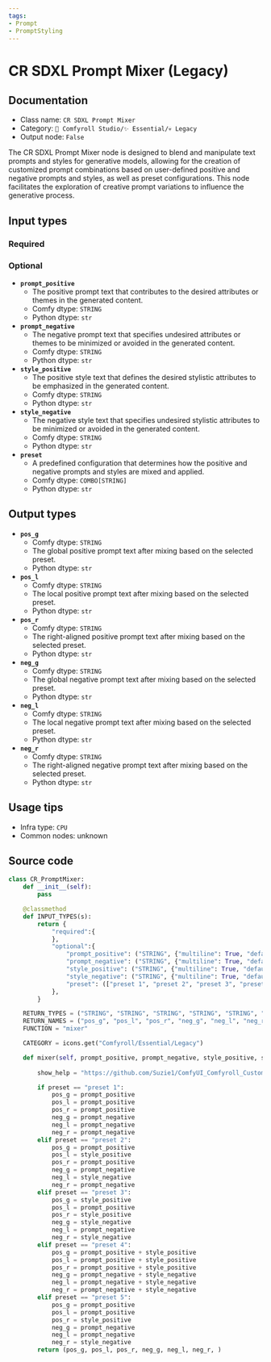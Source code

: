 ```yaml
---
tags:
- Prompt
- PromptStyling
---
```


# CR SDXL Prompt Mixer (Legacy)
## Documentation
- Class name: `CR SDXL Prompt Mixer`
- Category: `🧩 Comfyroll Studio/✨ Essential/💀 Legacy`
- Output node: `False`

The CR SDXL Prompt Mixer node is designed to blend and manipulate text prompts and styles for generative models, allowing for the creation of customized prompt combinations based on user-defined positive and negative prompts and styles, as well as preset configurations. This node facilitates the exploration of creative prompt variations to influence the generative process.
## Input types
### Required
### Optional
- **`prompt_positive`**
    - The positive prompt text that contributes to the desired attributes or themes in the generated content.
    - Comfy dtype: `STRING`
    - Python dtype: `str`
- **`prompt_negative`**
    - The negative prompt text that specifies undesired attributes or themes to be minimized or avoided in the generated content.
    - Comfy dtype: `STRING`
    - Python dtype: `str`
- **`style_positive`**
    - The positive style text that defines the desired stylistic attributes to be emphasized in the generated content.
    - Comfy dtype: `STRING`
    - Python dtype: `str`
- **`style_negative`**
    - The negative style text that specifies undesired stylistic attributes to be minimized or avoided in the generated content.
    - Comfy dtype: `STRING`
    - Python dtype: `str`
- **`preset`**
    - A predefined configuration that determines how the positive and negative prompts and styles are mixed and applied.
    - Comfy dtype: `COMBO[STRING]`
    - Python dtype: `str`
## Output types
- **`pos_g`**
    - Comfy dtype: `STRING`
    - The global positive prompt text after mixing based on the selected preset.
    - Python dtype: `str`
- **`pos_l`**
    - Comfy dtype: `STRING`
    - The local positive prompt text after mixing based on the selected preset.
    - Python dtype: `str`
- **`pos_r`**
    - Comfy dtype: `STRING`
    - The right-aligned positive prompt text after mixing based on the selected preset.
    - Python dtype: `str`
- **`neg_g`**
    - Comfy dtype: `STRING`
    - The global negative prompt text after mixing based on the selected preset.
    - Python dtype: `str`
- **`neg_l`**
    - Comfy dtype: `STRING`
    - The local negative prompt text after mixing based on the selected preset.
    - Python dtype: `str`
- **`neg_r`**
    - Comfy dtype: `STRING`
    - The right-aligned negative prompt text after mixing based on the selected preset.
    - Python dtype: `str`
## Usage tips
- Infra type: `CPU`
- Common nodes: unknown


## Source code
```python
class CR_PromptMixer:
    def __init__(self):
        pass

    @classmethod        
    def INPUT_TYPES(s):
        return {
            "required":{
            },
            "optional":{
                "prompt_positive": ("STRING", {"multiline": True, "default": "BASE_POSITIVE"}),
                "prompt_negative": ("STRING", {"multiline": True, "default": "BASE_NEGATIVE"}),
                "style_positive": ("STRING", {"multiline": True, "default": "REFINER_POSTIVE"}),
                "style_negative": ("STRING", {"multiline": True, "default": "REFINER_NEGATIVE"}),
                "preset": (["preset 1", "preset 2", "preset 3", "preset 4", "preset 5"],),
            },
        }

    RETURN_TYPES = ("STRING", "STRING", "STRING", "STRING", "STRING", "STRING", )
    RETURN_NAMES = ("pos_g", "pos_l", "pos_r", "neg_g", "neg_l", "neg_r", )
    FUNCTION = "mixer"

    CATEGORY = icons.get("Comfyroll/Essential/Legacy")

    def mixer(self, prompt_positive, prompt_negative, style_positive, style_negative, preset):
    
        show_help = "https://github.com/Suzie1/ComfyUI_Comfyroll_CustomNodes/wiki/Legacy-Nodes#cr-prompt-mixer"

        if preset == "preset 1":
            pos_g = prompt_positive
            pos_l = prompt_positive
            pos_r = prompt_positive
            neg_g = prompt_negative
            neg_l = prompt_negative
            neg_r = prompt_negative
        elif preset == "preset 2":
            pos_g = prompt_positive
            pos_l = style_positive
            pos_r = prompt_positive
            neg_g = prompt_negative
            neg_l = style_negative
            neg_r = prompt_negative
        elif preset == "preset 3":
            pos_g = style_positive
            pos_l = prompt_positive
            pos_r = style_positive
            neg_g = style_negative
            neg_l = prompt_negative
            neg_r = style_negative
        elif preset == "preset 4":
            pos_g = prompt_positive + style_positive
            pos_l = prompt_positive + style_positive
            pos_r = prompt_positive + style_positive
            neg_g = prompt_negative + style_negative
            neg_l = prompt_negative + style_negative
            neg_r = prompt_negative + style_negative
        elif preset == "preset 5":
            pos_g = prompt_positive
            pos_l = prompt_positive
            pos_r = style_positive
            neg_g = prompt_negative
            neg_l = prompt_negative
            neg_r = style_negative
        return (pos_g, pos_l, pos_r, neg_g, neg_l, neg_r, )

```
